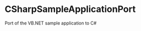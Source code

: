 CSharpSampleApplicationPort
===========================

Port of the VB.NET sample application to C#
